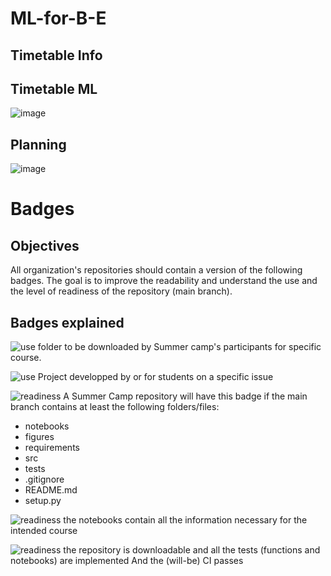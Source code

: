 # ML-for-B-E

## Timetable Info

## Timetable ML
![image](https://user-images.githubusercontent.com/9529168/181918450-24de40e6-e433-4383-8636-7b401e9ab05c.png)

## Planning
![image](https://user-images.githubusercontent.com/9529168/182020266-25b58e59-a54c-4c89-8db3-53dd1d0cb65b.png)

# Badges

## Objectives

All organization's repositories should contain a version of the following badges. The goal is to improve the readability and understand the use and the level of readiness of the repository (main branch).

## Badges explained

![use](https://img.shields.io/badge/use-Summer%20Camp-green) folder to be downloaded by Summer camp's participants for specific course.

![use](https://img.shields.io/badge/use-Project-green) Project developped by or for students on a specific issue

![readiness](https://img.shields.io/badge/readiness-initialization-red) A Summer Camp repository will have this badge if the main branch contains at least the following folders/files:

- notebooks
- figures
- requirements
- src
- tests
- .gitignore
- README.md
- setup.py

![readiness](https://img.shields.io/badge/readiness-downloadable-red) the notebooks contain all the information necessary for the intended course

![readiness](https://img.shields.io/badge/readiness-fully%20implemented-red) the repository is downloadable and all the tests (functions and notebooks) are implemented And the (will-be) CI passes
